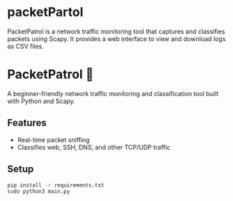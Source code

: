 # packetPartol
PacketPatrol is a network traffic monitoring tool that captures and classifies packets using Scapy. It provides a web interface to view and download logs as CSV files.

# PacketPatrol 🚨

A beginner-friendly network traffic monitoring and classification tool built with Python and Scapy.

## Features
- Real-time packet sniffing
- Classifies web, SSH, DNS, and other TCP/UDP traffic

## Setup
```bash
pip install -r requirements.txt
sudo python3 main.py

